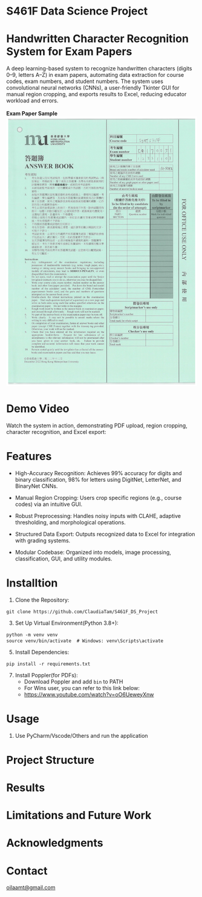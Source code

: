 # S461F Data Science Project
# Handwritten Character Recognition System for Exam Papers

A deep learning-based system to recognize handwritten characters (digits 0–9, letters A–Z) in exam papers, automating data extraction for course codes, exam numbers, and student numbers. The system uses convolutional neural networks (CNNs), a user-friendly Tkinter GUI for manual region cropping, and exports results to Excel, reducing educator workload and errors.
<br>
<br>**Exam Paper Sample**<br/>
![Exam_Paper](12531103-1.png)

# Demo Video
Watch the system in action, demonstrating PDF upload, region cropping, character recognition, and Excel export:

# Features
- High-Accuracy Recognition: Achieves 99% accuracy for digits and binary classification, 98% for letters using DigitNet, LetterNet, and BinaryNet CNNs.

- Manual Region Cropping: Users crop specific regions (e.g., course codes) via an intuitive GUI.

- Robust Preprocessing: Handles noisy inputs with CLAHE, adaptive thresholding, and morphological operations.
 
- Structured Data Export: Outputs recognized data to Excel for integration with grading systems.

- Modular Codebase: Organized into models, image processing, classification, GUI, and utility modules.


# Installtion
1. Clone the Repository:
  ```
git clone https://github.com/ClaudiaTam/S461F_DS_Project
  ```
3. Set Up Virtual Environment(Python 3.8+):
```
python -m venv venv
source venv/bin/activate  # Windows: venv\Scripts\activate
```
5. Install Dependencies:
```
pip install -r requirements.txt
```
7. Install Poppler(for PDFs):
   - Download Poppler and add `bin` to PATH
   - For Wins user, you can refer to this link below:
   - https://www.youtube.com/watch?v=oO6UeweyXnw
# Usage
1. Use PyCharm/Vscode/Others and run the application 
# Project Structure

# Results

# Limitations and Future Work

# Acknowledgments

# Contact
oilaamt@gmail.com


